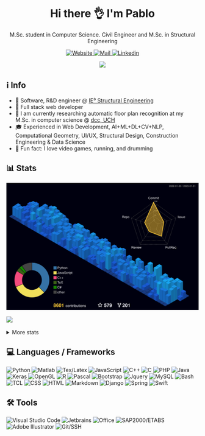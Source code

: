 <!-- ppizarror README file -->
<!-- icons: https://github.com/alexandresanlim/Badges4-README.md-Profile -->

<h1 align="center">
  Hi there 👌 I'm Pablo
</h1>

<p align="center">
  M.Sc. student in Computer Science. Civil Engineer and M.Sc. in Structural Engineering
</p>

<p align="center">
  <a href="https://ppizarror.com">
    <img alt="Website" src="https://img.shields.io/badge/Website-4F0599?style=for-the-badge&logo=Internet%20Explorer&logoColor=white" />
  </a>
  <a href="mailto:pablo@ppizarror.com">
    <img alt="Mail" src="https://img.shields.io/badge/Mail-D14836?style=for-the-badge&logo=gmail&logoColor=white" />
  </a>
  <a href="https://www.linkedin.com/in/ppizarror/">
    <img alt="Linkedin" src="https://img.shields.io/badge/LinkedIn-0077B5?style=for-the-badge&logo=linkedin&logoColor=white" />
  </a>
  <!--<img src="https://profile-counter.glitch.me/ppizarror/count.svg" style="display: none" />-->
</p>

<p align="center">
  <a href="https://ppizarror.com" alt="ppizarror's Github Stats">
    <img src="https://github-readme-stats-git-masterrstaa-rickstaa.vercel.app/api?username=ppizarror&show_icons=true&icon_color=805AD5&text_color=718096&bg_color=ffffff00&hide_title=true&include_all_commits=true&count_private=true&hide_border=true" />
  </a>
</p>

## ℹ️ Info

- 👷 Software, R&D engineer @ <a href="https://github.com/IE3-CL">IE³ Structural Engineering</a>
- 🔗 Full stack web developer
- 🔭 I am currently researching automatic floor plan recognition at my M.Sc. in computer science @ <a href="https://www.dcc.uchile.cl/">dcc, UCH</a>
- 🎓 Experienced in Web Development, AI+ML+DL+CV+NLP, Computational Geometry, UI/UX, Structural Design, Construction Engineering & Data Science
- 🥁 Fun fact: I love video games, running, and drumming
<!-- - 📫 How to reach me: https://ppizarror.com -->

## 📊 Stats

<!-- 3D contribs -->
![](./profile-3d-contrib/profile-night-view.svg)

<!-- https://github.com/anuraghazra/github-readme-stats -->
<p align="left">
  <a href="https://ppizarror.com">
    <img src="https://github-readme-stats-git-masterrstaa-rickstaa.vercel.app/api/top-langs/?username=ppizarror&layout=compact&text_color=718096&bg_color=ffffff00&hide_title=false&include_all_commits=true&count_private=true&hide_border=true&hide=roff&&langs_count=10" />
  </a>
</p>

<details>
  <summary>More stats</summary>
  <br />
  
  <a href="https://ppizarror.com" alt="Wakatime">
    <img src="https://github-readme-stats.vercel.app/api/wakatime?username=ppizarror&show_icons=true&icon_color=805AD5&text_color=718096&bg_color=ffffff00&hide_title=false&include_all_commits=true&count_private=true&hide_border=true&layout=compact" />
  </a>
  
<!--START_SECTION:waka-->
![Code Time](http://img.shields.io/badge/Code%20Time-5%2C658%20hrs%2043%20mins-blue)

**🐱 My GitHub Data** 

> 🏆 1,128 Contributions in the Year 2023
 > 
> 📦 1.7 MB Used in GitHub's Storage 
 > 
> 💼 Opted to Hire
 > 
> 📜 74 Public Repositories 
 > 
> 🔑 13 Private Repositories  
 > 
**I'm an Early 🐤** 

```text
🌞 Morning    737 commits    ███░░░░░░░░░░░░░░░░░░░░░░   14.81% 
🌆 Daytime    2089 commits   ██████████░░░░░░░░░░░░░░░   41.97% 
🌃 Evening    1646 commits   ████████░░░░░░░░░░░░░░░░░   33.07% 
🌙 Night      505 commits    ██░░░░░░░░░░░░░░░░░░░░░░░   10.15%

```
📅 **I'm Most Productive on Monday** 

```text
Monday       956 commits    ████░░░░░░░░░░░░░░░░░░░░░   19.21% 
Tuesday      949 commits    ████░░░░░░░░░░░░░░░░░░░░░   19.07% 
Wednesday    711 commits    ███░░░░░░░░░░░░░░░░░░░░░░   14.29% 
Thursday     707 commits    ███░░░░░░░░░░░░░░░░░░░░░░   14.21% 
Friday       686 commits    ███░░░░░░░░░░░░░░░░░░░░░░   13.78% 
Saturday     427 commits    ██░░░░░░░░░░░░░░░░░░░░░░░   8.58% 
Sunday       541 commits    ██░░░░░░░░░░░░░░░░░░░░░░░   10.87%

```


📊 **This Week I Spent My Time On** 

```text
⌚︎ Time Zone: America/Santiago

💬 Programming Languages: 
Python                   17 hrs 43 mins      ██████████░░░░░░░░░░░░░░░   41.83% 
C++                      6 hrs 28 mins       ███░░░░░░░░░░░░░░░░░░░░░░   15.28% 
YAML                     5 hrs 24 mins       ███░░░░░░░░░░░░░░░░░░░░░░   12.75% 
PHP                      4 hrs 18 mins       ██░░░░░░░░░░░░░░░░░░░░░░░   10.17% 
JavaScript               4 hrs 16 mins       ██░░░░░░░░░░░░░░░░░░░░░░░   10.09%

🔥 Editors: 
PyCharm                  16 hrs 43 mins      █████████░░░░░░░░░░░░░░░░   39.49% 
VS Code                  9 hrs 2 mins        █████░░░░░░░░░░░░░░░░░░░░   21.35% 
PhpStorm                 8 hrs 49 mins       █████░░░░░░░░░░░░░░░░░░░░   20.83% 
CLion                    7 hrs 45 mins       ████░░░░░░░░░░░░░░░░░░░░░   18.33%

🐱‍💻 Projects: 
TimeProj                 12 hrs 15 mins      ███████░░░░░░░░░░░░░░░░░░   28.92% 
TimeProj_Console         10 hrs 41 mins      ██████░░░░░░░░░░░░░░░░░░░   25.23% 
DEHA-E2-RVTGRAPH         5 hrs 55 mins       ███░░░░░░░░░░░░░░░░░░░░░░   13.98% 
MLSTRUCT_FP-benchmarks   5 hrs 13 mins       ███░░░░░░░░░░░░░░░░░░░░░░   12.33% 
workflow-actions         1 hr 1 min          ░░░░░░░░░░░░░░░░░░░░░░░░░   2.41%

💻 Operating System: 
Windows                  42 hrs 24 mins      █████████████████████████   100.0%

```

**I Mostly Code in Python** 

```text
Python                   30 repos            ███████░░░░░░░░░░░░░░░░░░   31.25% 
TeX                      26 repos            ██████░░░░░░░░░░░░░░░░░░░   27.08% 
MATLAB                   13 repos            ███░░░░░░░░░░░░░░░░░░░░░░   13.54% 
JavaScript               11 repos            ██░░░░░░░░░░░░░░░░░░░░░░░   11.46% 
C++                      5 repos             █░░░░░░░░░░░░░░░░░░░░░░░░   5.21%

```



 Last Updated on 31/01/2023 18:36:30 UTC
<!--END_SECTION:waka-->
</details>

<!-- ## :zap: Recent activity -->
<!--START_SECTION:activity-->
<!--
1. 🗣 Commented on [#229](https://github.com/ppizarror/pygame-menu/issues/229) in [ppizarror/pygame-menu](https://github.com/ppizarror/pygame-menu)
2. 🗣 Commented on [#229](https://github.com/ppizarror/pygame-menu/issues/229) in [ppizarror/pygame-menu](https://github.com/ppizarror/pygame-menu)
3. 💪 Opened PR [#236](https://github.com/ppizarror/pygame-menu/pull/236) in [ppizarror/pygame-menu](https://github.com/ppizarror/pygame-menu)
4. 🗣 Commented on [#230](https://github.com/ppizarror/pygame-menu/issues/230) in [ppizarror/pygame-menu](https://github.com/ppizarror/pygame-menu)
5. 🗣 Commented on [#230](https://github.com/ppizarror/pygame-menu/issues/230) in [ppizarror/pygame-menu](https://github.com/ppizarror/pygame-menu)
-->
<!--END_SECTION:activity-->

<!--
## :trophy: GitHub Trophies
<!--
<p align="center">
  <a href="https://github.com/ryo-ma/github-profile-trophy">
    <img src="https://github-profile-trophy.vercel.app/?username=ppizarror&theme=nord&column=7" />
  </a>
</p>
-->

## 💻 Languages / Frameworks

<p align="left">
  <img alt="Python" src="https://img.shields.io/badge/Python-14354C?style=for-the-badge&logo=python&logoColor=white" />
  <img alt="Matlab" src="https://img.shields.io/badge/Matlab-FA7343?style=for-the-badge&logo=matrix&logoColor=white" />
  <img alt="Tex/Latex" src="https://img.shields.io/badge/Latex-092E20?style=for-the-badge&logo=latex&logoColor=white" />
  <img alt="JavaScript" src="https://img.shields.io/badge/JavaScript-323330?style=for-the-badge&logo=javascript&logoColor=F7DF1E" />
  <img alt="C++" src="https://img.shields.io/badge/C%2B%2B-00599C?style=for-the-badge&logo=c%2B%2B&logoColor=white" />
  <img alt="C" src="https://img.shields.io/badge/C-00599C?style=for-the-badge&logo=c&logoColor=white" />
  <img alt="PHP" src="https://img.shields.io/badge/PHP-777BB4?style=for-the-badge&logo=php&logoColor=white" />
  <img alt="Java" src="https://img.shields.io/badge/Java-ED8B00?style=for-the-badge&logo=java&logoColor=white" />
  <img alt="Keras" src="https://img.shields.io/badge/Keras-CC342D?style=for-the-badge&logo=keras&logoColor=white" />
  <img alt="OpenGL" src="https://img.shields.io/badge/OpenGL-0175C2?style=for-the-badge&logo=opengl&logoColor=white" />
  <img alt="R" src="https://img.shields.io/badge/R-276DC3?style=for-the-badge&logo=r&logoColor=white" />
  <img alt="Pascal" src="https://img.shields.io/badge/Pascal-404D59?style=for-the-badge" />
  <img alt="Bootstrap" src="https://img.shields.io/badge/Bootstrap-563D7C?style=for-the-badge&logo=bootstrap&logoColor=white" />
  <img alt="Jquery" src="https://img.shields.io/badge/jQuery-0769AD?style=for-the-badge&logo=jquery&logoColor=white" />
  <img alt="MySQL" src="https://img.shields.io/badge/MySQL-00000F?style=for-the-badge&logo=mysql&logoColor=white" />
  <img alt="Bash" src="https://img.shields.io/badge/Bash-232F3E?style=for-the-badge&logo=GNU%20bash&logoColor=white" />
  <img alt="TCL" src="https://img.shields.io/badge/TCL-593D88?style=for-the-badge" />
  <img alt="CSS" src="https://img.shields.io/badge/CSS3-1572B6?style=for-the-badge&logo=css3&logoColor=white" />
  <img alt="HTML" src="https://img.shields.io/badge/HTML5-E34F26?style=for-the-badge&logo=html5&logoColor=white" />
  <img alt="Markdown" src="https://img.shields.io/badge/Markdown-000000?style=for-the-badge&logo=markdown&logoColor=white" />
  <img alt="Django" src="https://img.shields.io/badge/Django-092E20?style=for-the-badge&logo=django&logoColor=white" />
  <img alt="Spring" src="https://img.shields.io/badge/Spring-6DB33F?style=for-the-badge&logo=spring&logoColor=white" />
  <!-- <img alt="NPM" src="https://img.shields.io/badge/npm-CB3837?style=for-the-badge&logo=npm&logoColor=white" /> -->
  <img alt="Swift" src="https://img.shields.io/badge/Swift-FA7343?style=for-the-badge&logo=swift&logoColor=white" />
  <!--<img alt="Shell Script" src="https://img.shields.io/badge/Shell_Script-121011?style=for-the-badge&logo=gnu-bash&logoColor=white" /> -->
</p>

## 🛠️ Tools

<p align="left">
  <img alt="Visual Studio Code" src="https://img.shields.io/badge/VS%20Code-0077B5?style=for-the-badge&logo=Visual%20Studio%20Code&logoColor=white" />
  <img alt="Jetbrains" src="https://img.shields.io/badge/JetBrains-100000?style=for-the-badge&logo=jetbrains&logoColor=white" />
  <img alt="Office" src="https://img.shields.io/badge/Office-D83B01?style=for-the-badge&logo=microsoft-office&logoColor=white" />
  <img alt="SAP2000/ETABS" src="https://img.shields.io/badge/SAP2000/ETABS-0FAAFF?style=for-the-badge&logo=sap&logoColor=white" />
  <img alt="Adobe Illustrator" src="https://img.shields.io/badge/Illustrator-FF9A00?style=for-the-badge&logo=Adobe&20Illustrator&logoColor=white" />
  <img alt="Git/SSH" src="https://img.shields.io/badge/Git/SSH-100000?style=for-the-badge&logo=github&logoColor=white" />
</p>
